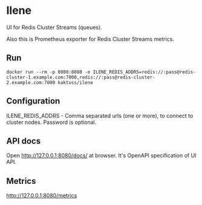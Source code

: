 # Ilene

UI for Redis Cluster Streams (queues).

Also this is Prometheus exporter for Redis Cluster Streams metrics.

## Run

```
docker run --rm -p 8080:8080 -e ILENE_REDIS_ADDRS=redis://:pass@redis-cluster-1.example.com:7000,redis://:pass@redis-cluster-2.example.com:7000 kaktuss/ilene
```

## Configuration

ILENE_REDIS_ADDRS - Comma separated urls (one or more), to connect to cluster nodes. Password is optional.

## API docs

Open http://127.0.0.1:8080/docs/ at browser. It's OpenAPI specification of UI API.

## Metrics

http://127.0.0.1:8080/metrics
